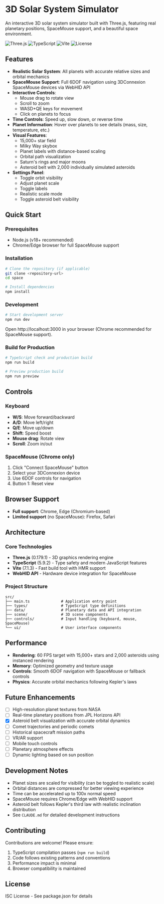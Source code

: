 # 3D Solar System Simulator

An interactive 3D solar system simulator built with Three.js, featuring real planetary positions, SpaceMouse support, and a beautiful space environment.

![Three.js](https://img.shields.io/badge/Three.js-0.179-blue)
![TypeScript](https://img.shields.io/badge/TypeScript-5.9-blue)
![Vite](https://img.shields.io/badge/Vite-7.1-purple)
![License](https://img.shields.io/badge/License-ISC-green)

## Features

- **Realistic Solar System**: All planets with accurate relative sizes and orbital mechanics
- **SpaceMouse Support**: Full 6DOF navigation using 3DConnexion SpaceMouse devices via WebHID API
- **Interactive Controls**: 
  - Mouse drag to rotate view
  - Scroll to zoom
  - WASD+QE keys for movement
  - Click on planets to focus
- **Time Controls**: Speed up, slow down, or reverse time
- **Planet Information**: Hover over planets to see details (mass, size, temperature, etc.)
- **Visual Features**:
  - 15,000+ star field
  - Milky Way skybox
  - Planet labels with distance-based scaling
  - Orbital path visualization
  - Saturn's rings and major moons
  - Asteroid belt with 2,000 individually simulated asteroids
- **Settings Panel**:
  - Toggle orbit visibility
  - Adjust planet scale
  - Toggle labels
  - Realistic scale mode
  - Toggle asteroid belt visibility

## Quick Start

### Prerequisites
- Node.js (v18+ recommended)
- Chrome/Edge browser for full SpaceMouse support

### Installation

```bash
# Clone the repository (if applicable)
git clone <repository-url>
cd space

# Install dependencies
npm install
```

### Development

```bash
# Start development server
npm run dev
```

Open http://localhost:3000 in your browser (Chrome recommended for SpaceMouse support).

### Build for Production

```bash
# TypeScript check and production build
npm run build

# Preview production build
npm run preview
```

## Controls

### Keyboard
- **W/S**: Move forward/backward
- **A/D**: Move left/right
- **Q/E**: Move up/down
- **Shift**: Speed boost
- **Mouse drag**: Rotate view
- **Scroll**: Zoom in/out

### SpaceMouse (Chrome only)
1. Click "Connect SpaceMouse" button
2. Select your 3DConnexion device
3. Use 6DOF controls for navigation
4. Button 1: Reset view

## Browser Support

- **Full support**: Chrome, Edge (Chromium-based)
- **Limited support** (no SpaceMouse): Firefox, Safari

## Architecture

### Core Technologies
- **Three.js** (0.179.1) - 3D graphics rendering engine
- **TypeScript** (5.9.2) - Type safety and modern JavaScript features
- **Vite** (7.1.3) - Fast build tool with HMR support
- **WebHID API** - Hardware device integration for SpaceMouse

### Project Structure
```
src/
├── main.ts              # Application entry point
├── types/               # TypeScript type definitions
├── data/                # Planetary data and API integration
├── scene/               # 3D scene components
├── controls/            # Input handling (keyboard, mouse, SpaceMouse)
└── ui/                  # User interface components
```

## Performance

- **Rendering**: 60 FPS target with 15,000+ stars and 2,000 asteroids using instanced rendering
- **Memory**: Optimized geometry and texture usage
- **Controls**: Smooth 6DOF navigation with SpaceMouse or fallback controls
- **Physics**: Accurate orbital mechanics following Kepler's laws

## Future Enhancements

- [ ] High-resolution planet textures from NASA
- [ ] Real-time planetary positions from JPL Horizons API
- [x] Asteroid belt visualization with accurate orbital dynamics
- [ ] Comet trajectories and periodic comets
- [ ] Historical spacecraft mission paths
- [ ] VR/AR support
- [ ] Mobile touch controls
- [ ] Planetary atmosphere effects
- [ ] Dynamic lighting based on sun position

## Development Notes

- Planet sizes are scaled for visibility (can be toggled to realistic scale)
- Orbital distances are compressed for better viewing experience
- Time can be accelerated up to 100x normal speed
- SpaceMouse requires Chrome/Edge with WebHID support
- Asteroid belt follows Kepler's third law with realistic inclination distribution
- See `CLAUDE.md` for detailed development instructions

## Contributing

Contributions are welcome! Please ensure:
1. TypeScript compilation passes (`npm run build`)
2. Code follows existing patterns and conventions
3. Performance impact is minimal
4. Browser compatibility is maintained

## License

ISC License - See package.json for details
